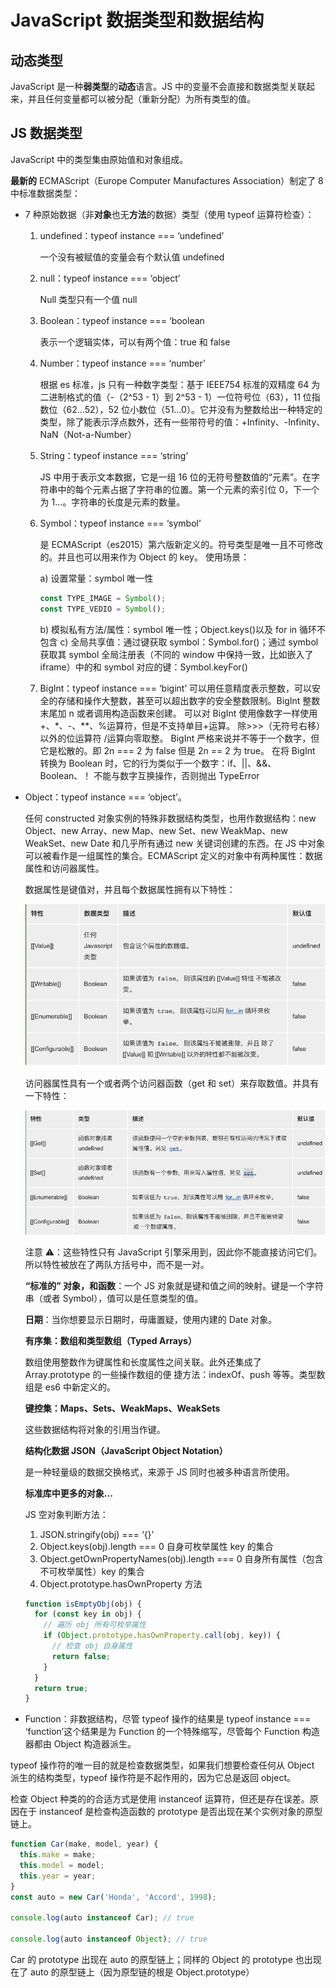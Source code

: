 # JavaScript 数据类型和数据结构

## 动态类型

JavaScript 是一种**弱类型**的**动态**语言。JS 中的变量不会直接和数据类型关联起来，并且任何变量都可以被分配（重新分配）为所有类型的值。

## JS 数据类型

JavaScript 中的类型集由原始值和对象组成。

**最新的** ECMAScript（Europe Computer Manufactures Association）制定了 8 中标准数据类型：

- 7 种原始数据（非**对象**也无**方法**的数据）类型（使用 typeof 运算符检查）：

  1. undefined：typeof instance === ‘undefined’

     一个没有被赋值的变量会有个默认值 undefined

  2. null：typeof instance === ‘object’

     Null 类型只有一个值 null

  3. Boolean：typeof instance === ‘boolean

     表示一个逻辑实体，可以有两个值：true 和 false

  4. Number：typeof instance === ‘number’

     根据 es 标准，js 只有一种数字类型：基于 IEEE754 标准的双精度 64 为二进制格式的值（-（2^53 - 1）到 2^53 - 1）一位符号位（63），11 位指数位（62…52），52 位小数位（51…0）。它并没有为整数给出一种特定的类型，除了能表示浮点数外，还有一些带符号的值：+Infinity、-Infinity、NaN（Not-a-Number）

  5. String：typeof instance === ‘string’

     JS 中用于表示文本数据，它是一组 16 位的无符号整数值的“元素”。在字符串中的每个元素占据了字符串的位置。第一个元素的索引位 0，下一个为 1…。字符串的长度是元素的数量。

  6. Symbol：typeof instance === ‘symbol’

     是 ECMAScript（es2015）第六版新定义的。符号类型是唯一且不可修改的。并且也可以用来作为 Object 的 key。
     使用场景：

     a) 设置常量：symbol 唯一性

     ```js
     const TYPE_IMAGE = Symbol();
     const TYPE_VEDIO = Symbol();
     ```

     b) 模拟私有方法/属性：symbol 唯一性；Object.keys()以及 for in 循环不包含
     c) 全局共享值：通过键获取 symbol：Symbol.for()；通过 symbol 获取其 symbol 全局注册表（不同的 window 中保持一致，比如嵌入了 iframe）中的和 symbol 对应的键：Symbol.keyFor()

  7. BigInt：typeof instance === ‘bigint’
     可以用任意精度表示整数，可以安全的存储和操作大整数，甚至可以超出数字的安全整数限制。BigInt 整数末尾加 n 或者调用构造函数来创建。
     可以对 BigInt 使用像数字一样使用+、\*、-、\*\*、%运算符，但是不支持单目+运算。
     除>>>（无符号右移）以外的位运算符
     /运算向零取整。
     BigInt 严格来说并不等于一个数字，但它是松散的。即 2n === 2 为 false 但是 2n == 2 为 true。
     在将 BigInt 转换为 Boolean 时，它的行为类似于一个数字：if、||、&&、Boolean、！
     不能与数字互换操作，否则抛出 TypeError

- Object：typeof instance === ‘object’。

  任何 constructed 对象实例的特殊非数据结构类型，也用作数据结构：new Object、new Array、new Map、new Set、new WeakMap、new WeakSet、new Date 和几乎所有通过 new 关键词创建的东西。在 JS 中对象可以被看作是一组属性的集合。ECMAScript 定义的对象中有两种属性：数据属性和访问器属性。

  数据属性是键值对，并且每个数据属性拥有以下特性：

  ![data property](../../images/dataProperty.png)

  访问器属性具有一个或者两个访问器函数（get 和 set）来存取数值。并具有一下特性：

  ![data property](../../images/accessorProperty.png)

  注意 ⚠️：这些特性只有 JavaScript 引擎采用到，因此你不能直接访问它们。所以特性被放在了两队方括号中，而不是一对。

  **“标准的” 对象，和函数**：一个 JS 对象就是键和值之间的映射。键是一个字符串（或者 Symbol），值可以是任意类型的值。

  **日期**：当你想要显示日期时，毋庸置疑，使用内建的 Date 对象。

  **有序集：数组和类型数组（Typed Arrays）**

  数组使用整数作为键属性和长度属性之间关联。此外还集成了 Array.prototype 的一些操作数组的便
  捷方法：indexOf、push 等等。类型数组是 es6 中新定义的。

  **键控集：Maps、Sets、WeakMaps、WeakSets**

  这些数据结构将对象的引用当作键。

  **结构化数据 JSON（JavaScript Object Notation）**

  是一种轻量级的数据交换格式，来源于 JS 同时也被多种语言所使用。

  **标准库中更多的对象…**

  JS 空对象判断方法：

  1. JSON.stringify(obj) === ‘{}’
  2. Object.keys(obj).length === 0 自身可枚举属性 key 的集合
  3. Object.getOwnPropertyNames(obj).length === 0 自身所有属性（包含不可枚举属性）key 的集合
  4. Object.prototype.hasOwnProperty 方法

  ```js
  function isEmptyObj(obj) {
    for (const key in obj) {
      // 遍历 obj 所有可枚举属性
      if (Object.prototype.hasOwnProperty.call(obj, key)) {
        // 检查 obj 自身属性
        return false;
      }
    }
    return true;
  }
  ```

- Function：非数据结构，尽管 typeof 操作的结果是 typeof instance === ‘function’这个结果是为 Function 的一个特殊缩写，尽管每个 Function 构造器都由 Object 构造器派生。

typeof 操作符的唯一目的就是检查数据类型，如果我们想要检查任何从 Object 派生的结构类型，typeof 操作符是不起作用的，因为它总是返回 object。

检查 Object 种类的的合适方式是使用 instanceof 运算符，但还是存在误差。原因在于 instanceof 是检查构造函数的 prototype 是否出现在某个实例对象的原型链上。

```js
function Car(make, model, year) {
  this.make = make;
  this.model = model;
  this.year = year;
}
const auto = new Car('Honda', 'Accord', 1998);

console.log(auto instanceof Car); // true

console.log(auto instanceof Object); // true
```

Car 的 prototype 出现在 auto 的原型链上；同样的 Object 的 prototype 也出现在了 auto 的原型链上（因为原型链的根是 Object.prototype）
